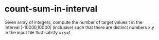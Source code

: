 count-sum-in-interval
=====================

Given array of integers, compute the number of target values t in the interval [-10000,10000] (inclusive) such that there are distinct numbers x,y in the input file that satisfy x+y=t
